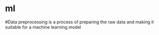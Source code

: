 # ml 
#Data preprocessing is a process of preparing the raw data and making it suitable for a machine learning model

